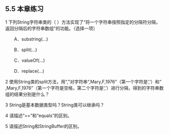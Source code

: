 ## 5.5  本章练习  

1  下列String字符串类的（    ）方法实现了“将一个字符串按照指定的分隔符分隔，返回分隔后的字符串数组”的功能。（选择一项）

&emsp;&emsp;A．substring(...)

&emsp;&emsp;B．split(...)

&emsp;&emsp;C．valueOf(...)

&emsp;&emsp;D．replace(...)

2  使用String类的split方法，用“,”对字符串“,Mary,F,1976”（第一个字符是‘,’）和“ ,Mary,F,1976”（第一个字符是空格，第二个字符是‘,’）进行分隔，得到的字符串数组的结果分别是什么？




3  String是基本数据类型吗？String类可以继承吗？




4  请描述“==”和“equals”的区别。



5  请描述String和StringBuffer的区别。



 